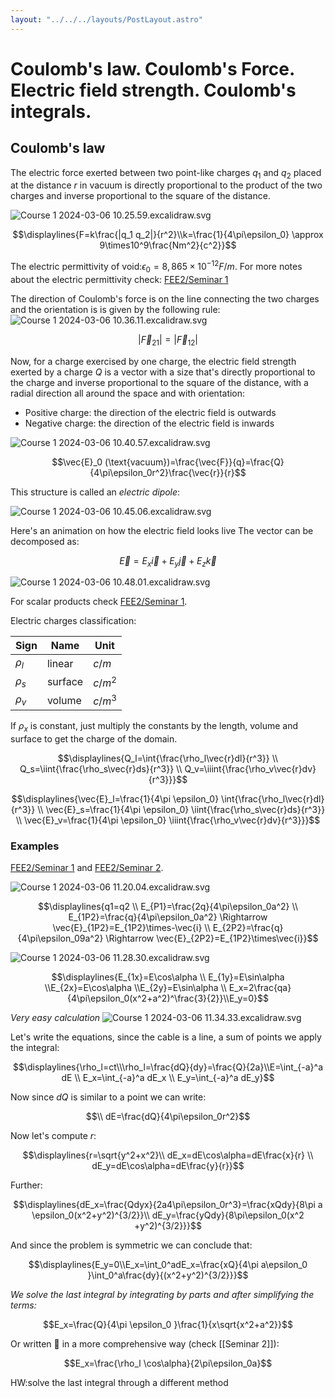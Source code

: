 ```yaml
---
layout: "../../../layouts/PostLayout.astro"
---
```



# Coulomb's law. Coulomb's Force. Electric field strength. Coulomb's integrals.

## Coulomb's law
The electric force exerted between two point-like charges $q_1$ and $q_2$ placed at the distance $r$ in vacuum is directly proportional to the product of the two charges and inverse proportional to the square of the distance.

![Course 1 2024-03-06 10.25.59.excalidraw.svg](/Course%201%202024-03-06%2010.25.59.excalidraw.svg)


$$\displaylines{F=k\frac{|q_1 q_2|}{r^2}\\k=\frac{1}{4\pi\epsilon_0} \approx 9\times10^9\frac{Nm^2}{c^2}}$$

The electric permittivity of void:$\epsilon_0=8,865\times10^{-12}F/m$.
For more notes about the electric permittivity check: [FEE2/Seminar 1](/courses/FEE2/Seminar%201)

The direction of Coulomb's force is on the line connecting the two charges and the orientation is is given by the following rule:
![Course 1 2024-03-06 10.36.11.excalidraw.svg](/Course%201%202024-03-06%2010.36.11.excalidraw.svg)

$$|\vec{F}_{21}|=|\vec{F}_{12}|$$

Now, for a charge exercised by one charge, the electric field strength exerted by a charge $Q$ is a vector with a size that's directly proportional to the charge and inverse proportional to the square of the distance, with a radial direction all around the space and with orientation:
+ Positive charge: the direction of the electric field is outwards
+ Negative charge: the direction of the electric field is inwards

![Course 1 2024-03-06 10.40.57.excalidraw.svg](/Course%201%202024-03-06%2010.40.57.excalidraw.svg)

$$\vec{E}_0 (\text{vacuum})=\frac{\vec{F}}{q}=\frac{Q}{4\pi\epsilon_0r^2}\frac{\vec{r}}{r}$$

This structure is called an _electric dipole_:

![Course 1 2024-03-06 10.45.06.excalidraw.svg](/Course%201%202024-03-06%2010.45.06.excalidraw.svg)

Here's an animation on how the electric field looks live
The vector can be decomposed as:


$$\vec{E}=E_x\vec{i}+ E_y\vec{j}+E_z\vec{k}$$


![Course 1 2024-03-06 10.48.01.excalidraw.svg](/Course%201%202024-03-06%2010.48.01.excalidraw.svg)


For scalar products check [FEE2/Seminar 1](/courses/FEE2/Seminar%201).

Electric charges classification:

| Sign     | Name    | Unit    |
| -------- | ------- | ------- |
| $\rho_l$ | linear  | $c/m$   |
| $\rho_s$ | surface | $c/m^2$ |
| $\rho_v$ | volume  | $c/m^3$ |
If $\rho_x$ is constant, just multiply the constants by the length, volume and surface to get the charge of the domain.

$$\displaylines{Q_l=\int{\frac{\rho_l\vec{r}dl}{r^3}} \\ Q_s=\iint{\frac{\rho_s\vec{r}ds}{r^3}} \\ Q_v=\iiint{\frac{\rho_v\vec{r}dv}{r^3}}}$$

$$\displaylines{\vec{E}_l=\frac{1}{4\pi \epsilon_0} \int{\frac{\rho_l\vec{r}dl}{r^3}} \\ \vec{E}_s=\frac{1}{4\pi \epsilon_0} \iint{\frac{\rho_s\vec{r}ds}{r^3}} \\ \vec{E}_v=\frac{1}{4\pi \epsilon_0} \iiint{\frac{\rho_v\vec{r}dv}{r^3}}}$$


### Examples
[FEE2/Seminar 1](/courses/FEE2/Seminar%201) and [FEE2/Seminar 2](/courses/FEE2/Seminar%202).

![Course 1 2024-03-06 11.20.04.excalidraw.svg](/Course%201%202024-03-06%2011.20.04.excalidraw.svg)


$$\displaylines{q1=q2 \\ E_{P1}=\frac{2q}{4\pi\epsilon_0a^2} \\ E_{1P2}=\frac{q}{4\pi\epsilon_0a^2} \Rightarrow \vec{E}_{1P2}=E_{1P2}\times-\vec{i} \\ E_{2P2}=\frac{q}{4\pi\epsilon_09a^2} \Rightarrow \vec{E}_{2P2}=E_{1P2}\times\vec{i}}$$



![Course 1 2024-03-06 11.28.30.excalidraw.svg](/Course%201%202024-03-06%2011.28.30.excalidraw.svg)


$$\displaylines{E_{1x}=E\cos\alpha \\ E_{1y}=E\sin\alpha \\E_{2x}=E\cos\alpha \\E_{2y}=E\sin\alpha \\ E_x=2\frac{qa}{4\pi\epsilon_0(x^2+a^2)^\frac{3}{2}}\\E_y=0}$$


_Very easy calculation_
![Course 1 2024-03-06 11.34.33.excalidraw.svg](/Course%201%202024-03-06%2011.34.33.excalidraw.svg)


Let's write the equations, since the cable is a line, a sum of points we apply the integral:


$$\displaylines{\rho_l=ct\\\rho_l=\frac{dQ}{dy}=\frac{Q}{2a}\\E=\int_{-a}^a dE \\ E_x=\int_{-a}^a dE_x \\ E_y=\int_{-a}^a dE_y}$$


Now since $dQ$ is similar to a point we can write:


$$\\ dE=\frac{dQ}{4\pi\epsilon_0r^2}$$


Now let's compute $r$:


$$\displaylines{r=\sqrt{y^2+x^2}\\ dE_x=dE\cos\alpha=dE\frac{x}{r} \\ dE_y=dE\cos\alpha=dE\frac{y}{r}}$$


Further:


$$\displaylines{dE_x=\frac{Qdyx}{2a4\pi\epsilon_0r^3}=\frac{xQdy}{8\pi a \epsilon_0(x^2+y^2)^{3/2}}\\ dE_y=\frac{yQdy}{8\pi\epsilon_0(x^2 +y^2)^{3/2}}}$$



And since the problem is symmetric we can conclude that:


$$\displaylines{E_y=0\\E_x=\int_0^adE_x=\frac{xQ}{4\pi a\epsilon_0 }\int_0^a\frac{dy}{(x^2+y^2)^{3/2}}}$$


_We solve the last integral by integrating by parts and after simplifying the terms:_


$$E_x=\frac{Q}{4\pi \epsilon_0 }\frac{1}{x\sqrt{x^2+a^2}}$$


Or written 🥐 in a more comprehensive way (check [[Seminar 2]]):


$$E_x=\frac{\rho_l \cos\alpha}{2\pi\epsilon_0a}$$



HW:solve the last integral through a different method